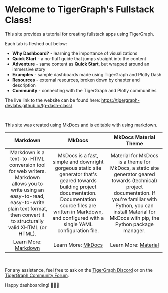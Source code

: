 # Welcome to TigerGraph's Fullstack Class!

This site provides a tutorial for creating fullstack apps using TigerGraph.

Each tab is fleshed out below:

- **Why Dashboard?** - learning the importance of visualizations
- **Quick Start** - a no-fluff guide that jumps straight into the content
- **Adventure** - same content as **Quick Start**, but wrapped around an immersive story
- **Examples** - sample dashboards made using TigerGraph and Plotly Dash
- **Resources** - external resources, broken down by chapter and description
- **Community** - connecting with the TigerGraph and Plotly communities

The live link to the website can be found here: https://tigergraph-devlabs.github.io/tg-dash-class/

&nbsp; &nbsp;

This site was created using MkDocs and is editable with using markdown.

|                                                                                                 Markdown                                                                                                |                                                                                                                 MkDocs                                                                                                                |                                                                                                      MkDocs Material Theme                                                                                                     |
|:-------------------------------------------------------------------------------------------------------------------------------------------------------------------------------------------------------:|:-------------------------------------------------------------------------------------------------------------------------------------------------------------------------------------------------------------------------------------:|:------------------------------------------------------------------------------------------------------------------------------------------------------------------------------------------------------------------------------:|
| Markdown is a text-to-HTML conversion tool for web writers. Markdown allows you to write using an easy-to-read, easy-to-write plain text format, then convert it to structurally valid XHTML (or HTML). | MkDocs is a fast, simple and downright gorgeous static site generator that's geared towards building project documentation. Documentation source files are written in Markdown, and configured with a single YAML configuration file. | Material for MkDocs is a theme for MkDocs, a static site generator geared towards (technical) project documentation. If you're familiar with Python, you can install Material for MkDocs with pip, the Python package manager. |
|                                                                        Learn More: [Markdown](https://python-markdown.github.io/)                                                                       |                                                                                             Learn More: [MkDocs](https://www.mkdocs.org/)                                                                                             |                                                                      Learn More: [Material](https://squidfunk.github.io/mkdocs-material/getting-started/)                                                                      |

&nbsp; &nbsp;

For any assistance, feel free to ask on the [TigerGraph Discord](https://discord.gg/F2c9b9v) or
on the [TigerGraph Community Forum](https://community.tigergraph.com/).

Happy dashboarding! 🥳🥳🥳
